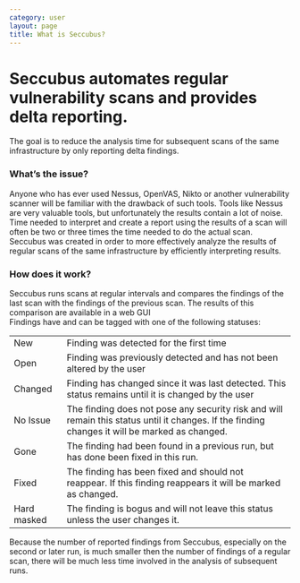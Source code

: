 ```yaml
---
category: user
layout: page
title: What is Seccubus?
---
```

# Seccubus automates regular vulnerability scans and provides delta reporting.

The goal is to reduce the analysis time for subsequent scans of the same
infrastructure by only reporting delta findings.

### What’s the issue?

Anyone who has ever used Nessus, OpenVAS, Nikto or another vulnerability
scanner will be familiar with the drawback of such tools. Tools like Nessus
are very valuable tools, but unfortunately the results contain a lot of noise.
Time needed to interpret and create a report using the results of a scan will
often be two or three times the time needed to do the actual scan.  
Seccubus was created in order to more effectively analyze the results of
regular scans of the same infrastructure by efficiently interpreting results.

### How does it work?

Seccubus runs scans at regular intervals and compares the findings of the last
scan with the findings of the previous scan. The results of this comparison
are available in a web GUI  
Findings have and can be tagged with one of the following statuses:

<table>
	<tr><td>
		New
	</td><td>
		Finding was detected for the first time
	</td></tr> <tr><td>
		Open
	</td><td>
		Finding was previously detected and has not been altered by the user  
	</td></tr> <tr><td>
		Changed
	</td><td>
		Finding has changed since it was last detected. This status remains until it is changed by the user  
	</td></tr> <tr><td>
		No Issue
	</td><td>
		The finding does not pose any security risk and will remain this status until it changes. If the finding changes it will be marked as changed.  
	</td></tr> <tr><td>
		Gone
	</td><td>
		The finding had been found in a previous run, but has done been fixed in this run.  
	</td></tr> <tr><td>
		Fixed
	</td><td>
		The finding has been fixed and should not reappear. If this finding reappears it will be marked as changed.  
	</td></tr> <tr><td>
		Hard masked
	</td><td>
		The finding is bogus and will not leave this status unless the user changes it.  
	</td></tr>
</table>
  
Because the number of reported findings from Seccubus, especially on the
second or later run, is much smaller then the number of findings of a regular
scan, there will be much less time involved in the analysis of subsequent
runs.

